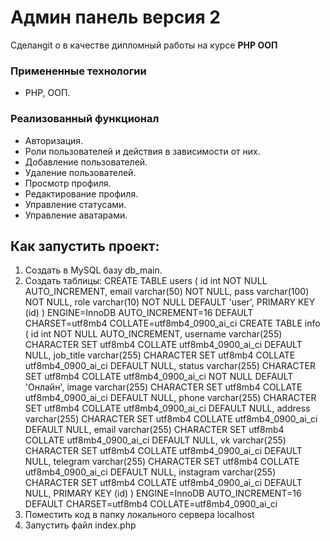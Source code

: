 ﻿# Админ панель версия 2

Сделанgit о в качестве дипломный работы на курсе **PHP ООП**

### Примененные технологии
* PHP, ООП.

### Реализованный функционал

* Авторизация.
* Роли пользователей и действия в зависимости от них.
* Добавление пользователей.
* Удаление пользователей.
* Просмотр профиля.
* Редактирование профиля.
* Управление статусами.
* Управление аватарами.

## Как запустить проект:
1. Создать в MySQL базу db_main.
2. Создать таблицы: CREATE TABLE users ( id int NOT NULL AUTO_INCREMENT, email varchar(50) NOT NULL, pass varchar(100) NOT NULL, role varchar(10) NOT NULL DEFAULT 'user', PRIMARY KEY (id) ) ENGINE=InnoDB AUTO_INCREMENT=16 DEFAULT CHARSET=utf8mb4 COLLATE=utf8mb4_0900_ai_ci CREATE TABLE info ( id int NOT NULL AUTO_INCREMENT, username varchar(255) CHARACTER SET utf8mb4 COLLATE utf8mb4_0900_ai_ci DEFAULT NULL, job_title varchar(255) CHARACTER SET utf8mb4 COLLATE utf8mb4_0900_ai_ci DEFAULT NULL, status varchar(255) CHARACTER SET utf8mb4 COLLATE utf8mb4_0900_ai_ci NOT NULL DEFAULT 'Онлайн', image varchar(255) CHARACTER SET utf8mb4 COLLATE utf8mb4_0900_ai_ci DEFAULT NULL, phone varchar(255) CHARACTER SET utf8mb4 COLLATE utf8mb4_0900_ai_ci DEFAULT NULL, address varchar(255) CHARACTER SET utf8mb4 COLLATE utf8mb4_0900_ai_ci DEFAULT NULL, email varchar(255) CHARACTER SET utf8mb4 COLLATE utf8mb4_0900_ai_ci DEFAULT NULL, vk varchar(255) CHARACTER SET utf8mb4 COLLATE utf8mb4_0900_ai_ci DEFAULT NULL, telegram varchar(255) CHARACTER SET utf8mb4 COLLATE utf8mb4_0900_ai_ci DEFAULT NULL, instagram varchar(255) CHARACTER SET utf8mb4 COLLATE utf8mb4_0900_ai_ci DEFAULT NULL, PRIMARY KEY (id) ) ENGINE=InnoDB AUTO_INCREMENT=16 DEFAULT CHARSET=utf8mb4 COLLATE=utf8mb4_0900_ai_ci
3. Поместить код в папку локального сервера localhost
4. Запустить файл index.php


